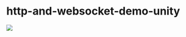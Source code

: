# http-and-websocket-demo-unity
[![](https://img.youtube.com/vi/m1IF9aaliAE/0.jpg)](https://www.youtube.com/watch?v=m1IF9aaliAE)
